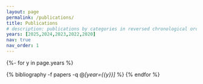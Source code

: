 ```yaml
---
layout: page
permalink: /publications/
title: Publications
# description: publications by categories in reversed chronological order. generated by jekyll-scholar.
years: [2025,2024,2023,2022,2020]
nav: true
nav_order: 1
---
```

<!-- _pages/publications.md -->
<div class="publications" style="width:1500px;">

{%- for y in page.years %}
  <!-- <h2 class="year">{{y}}</h2> -->
  {% bibliography -f papers -q @*[year={{y}}]* %}
{% endfor %}

</div>
